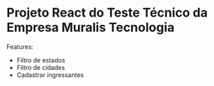 # Projeto React do Teste Técnico da Empresa Muralis Tecnologia

Features:

- Filtro de estados
- Filtro de cidades
- Cadastrar ingressantes
